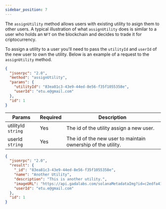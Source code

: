 ```yaml
---
sidebar_position: 7
---
```


The `assignUtility` method allows users with existing utility to asign them to other users. A typical illustration of what `assignUtility` does is similar to a user who holds an `NFT` on the blockchain and decides to trade it for criptocurrency.

To assign a utility to a user you'll need to pass the `utilityId` and `userId` of the new user to own the utility. Below is an example of a request to the `assignUtility` method.


```json
{
  "jsonrpc": "2.0",
  "method": "assignUtility",
  "params": {
    "utilityId": "83ea81c3-43e9-44ed-8e56-f35f1055358e",
    "userId": "etu.e@gmail.com"
  },
  "id": 1
}
```


| Params                       | Required                              | Description
|------------------------------|---------------------------------------|---------------------------------------|
| utilityId `string`           | Yes                                    | The id of the utility assign a new user.
| userId `string`              | Yes                                   | The id of the new user to maintain ownership of the utility.

```json
{
  "jsonrpc": "2.0",
  "result": {
    "_id": "83ea81c3-43e9-44ed-8e56-f35f1055358e",
    "name": "Another Utility",
    "description": "This is another utility.",
    "imageURL": "https://api.gadalabs.com/solanaMetadataImg?id=c2edfa41-da6d-446e-aef7-4c6e29252188",
    "userId": "etu.e@gmail.com"
  },
  "id": 1
}
```
